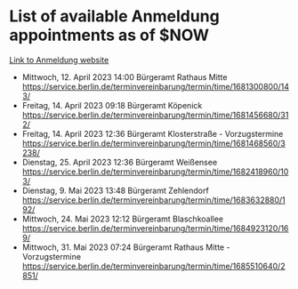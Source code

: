 # List of available Anmeldung appointments as of $NOW
[Link to Anmeldung website](https://service.berlin.de/terminvereinbarung/termin/tag.php?termin=1&anliegen[]=120686&dienstleisterlist=122210,122217,327316,122219,327312,122227,327314,122231,327346,122243,327348,122254,122252,329742,122260,329745,122262,329748,122271,327278,122273,327274,122277,327276,330436,122280,327294,122282,327290,122284,327292,122291,327270,122285,327266,122286,327264,122296,327268,150230,329760,122297,327286,122294,327284,122312,329763,122314,329775,122304,327330,122311,327334,122309,327332,317869,122281,327352,122279,329772,122283,122276,327324,122274,327326,122267,329766,122246,327318,122251,327320,122257,327322,122208,327298,122226,327300&herkunft=http%3A%2F%2Fservice.berlin.de%2Fdienstleistung%2F120686%2F)
- Mittwoch, 12. April 2023 14:00 Bürgeramt Rathaus Mitte https://service.berlin.de/terminvereinbarung/termin/time/1681300800/143/
- Freitag, 14. April 2023 09:18 Bürgeramt Köpenick https://service.berlin.de/terminvereinbarung/termin/time/1681456680/312/
- Freitag, 14. April 2023 12:36 Bürgeramt Klosterstraße - Vorzugstermine https://service.berlin.de/terminvereinbarung/termin/time/1681468560/3238/
- Dienstag, 25. April 2023 12:36 Bürgeramt Weißensee https://service.berlin.de/terminvereinbarung/termin/time/1682418960/103/
- Dienstag, 9. Mai 2023 13:48 Bürgeramt Zehlendorf https://service.berlin.de/terminvereinbarung/termin/time/1683632880/192/
- Mittwoch, 24. Mai 2023 12:12 Bürgeramt Blaschkoallee https://service.berlin.de/terminvereinbarung/termin/time/1684923120/169/
- Mittwoch, 31. Mai 2023 07:24 Bürgeramt Rathaus Mitte - Vorzugstermine https://service.berlin.de/terminvereinbarung/termin/time/1685510640/2851/
